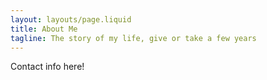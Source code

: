 ```yaml
---
layout: layouts/page.liquid
title: About Me
tagline: The story of my life, give or take a few years
---
```


Contact info here!
